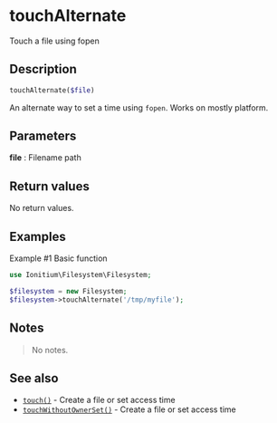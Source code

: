 # touchAlternate

Touch a file using fopen

## Description

```php
touchAlternate($file)
```

An alternate way to set a time using `fopen`. Works on mostly platform.

## Parameters

__file__
: Filename path

## Return values

No return values.

## Examples

Example #1 Basic function
```php
use Ionitium\Filesystem\Filesystem;

$filesystem = new Filesystem;
$filesystem->touchAlternate('/tmp/myfile');
```

## Notes

> No notes.

## See also

* [`touch()`](touch.md) - Create a file or set access time
* [`touchWithoutOwnerSet()`](touchWithoutOwnerSet.md) - Create a file or set access time
